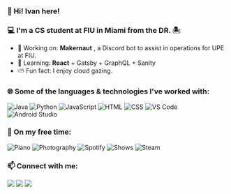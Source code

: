 ### 👋 Hi! Ivan here!
<!--
**ItsLaro/ItsLaro** is a ✨ _special_ ✨ repository because its `README.md` (this file) appears on your GitHub profile.
-->
### 💻 I'm a CS student at FIU in Miami from the DR. 🏝 
-  🐶 Working on: **Makernaut** , a Discord bot to assist in operations for UPE at FIU. 
-  🌱 Learning:  **React** + Gatsby + GraphQL + Sanity
-  ⛅ Fun fact:  I enjoy cloud gazing.

### 🌐 Some of the languages & technologies I've worked with:
![Java](https://img.shields.io/badge/-Java-%23ED8B00?style=flat&logo=Java&logoColor=white)
![Python](https://img.shields.io/badge/-Python-3670A0?style=flat&logo=python&logoColor=white)
![JavaScript](https://img.shields.io/badge/-Javascript-ffcd00?style=flat&logo=node.js&logoColor=white)
![HTML](https://img.shields.io/badge/-HTML-%23E34F26?style=flat&logo=HTML5&logoColor=white)
![CSS](https://img.shields.io/badge/-CSS-%231572B6?style=flat&logo=css3&logoColor=white)
![VS Code](https://img.shields.io/badge/-VS%20Code-0078d7?style=flat&logo=visual-studio-code&logoColor=white)
![Android Studio](https://img.shields.io/badge/-Android%20Studio-%3DDC84?style=flat&logo=android&logoColor=white)

### 🎡 On my free time:
![Piano](https://img.shields.io/badge/-Piano-1C2C94?style=flat&logo=apple-music&logoColor=white)
![Photography](https://img.shields.io/badge/-Photography-EC1C24?style=flat&logo=Adobe%20Creative%20Cloud&logoColor=white)
![Spotify](https://img.shields.io/badge/-Music-1ED760?style=flat&logo=spotify&logoColor=white)
![Shows](https://img.shields.io/badge/-Shows-F47521?style=flat&logo=crunchyroll&logoColor=white)
![Steam](https://img.shields.io/badge/-Gaming-%23000000?style=flat&logo=steam&logoColor=white)

### 📫 Connect with me:
<a href="https://www.linkedin.com/in/ivanreor/" style="text-decoration:none">
  <img src="https://img.shields.io/badge/-LinkedIn-%230077B5?style=flat&logo=linkedin&logoColor=white"> 
</a>
<a href="https://discord.com/invite/upefiu" style="text-decoration:none">
  <img src="https://img.shields.io/badge/-Discord-%237289DA?style=flat&logo=discord&logoColor=white"> 
</a>
<a href="https://www.instagram.com/ivanreor/" style="text-decoration:none">
  <img src="https://img.shields.io/badge/-Instagram-%23E4405F?style=flat&logo=Instagram&logoColor=white"> 
</a>

